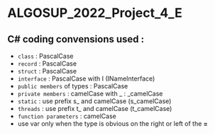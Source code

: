 # ALGOSUP_2022_Project_4_E

## C# coding convensions used :

 - `class` : PascalCase
 - `record` : PascalCase
 - `struct` : PascalCase
 - `interface` : PascalCase with I (INameInterface)
 - `public members` of types : PascalCase
 - `private members` : camelCase with _ : _camelCase
 - `static` : use prefix s_ and camelCase (s_camelCase)
 - `threads` : use prefix t_ and camelCase (t_camelCase)
 - `function parameters` : camelCase
 - use var only when the type is obvious on the right or left of the **=**
